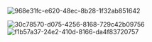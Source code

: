 
![968e31fc-e620-48ec-8b28-1f32ab851642](https://github.com/SharfyMo/World_Time/assets/121889155/d098a7e4-6731-4a67-8b4f-1fd21fb45c99)

![30c78570-d075-4256-8168-729c42b09756](https://github.com/SharfyMo/World_Time/assets/121889155/f00c8b34-3e25-40e8-9319-d4f69bafce35)
![f1b57a37-24e2-410d-8166-da4f83720757](https://github.com/SharfyMo/World_Time/assets/121889155/ed71c918-5515-4912-b2ef-3c58909bd163)  
